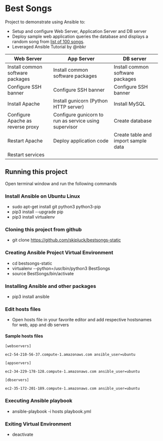# Best Songs

Project to demonstrate using Ansible to:
* Setup and configure Web Server, Application Server and DB server
* Deploy sample web application queries the database and displays a random song from [list of 100 songs](http://www.johnsandford.org/prey16x1.html).
* Leveraged Ansible Tutorial by @nbkr

Web Server | App Server | DB server
-----------|------------|----------
Install common software packages | Install common software packages | Install common software packages
Configure SSH banner | Configure SSH banner | Configure SSH banner
Install Apache | Install gunicorn (Python HTTP server) | Install MySQL
Configure Apache as reverse proxy | Configure gunicorn to run as service using supervisor | Create database
Restart Apache | Deploy application code | Create table and import sample data
| Restart services |

## Running this project
Open terminal window and run the following commands

### Install Ansible on Ubuntu Linux
* sudo apt-get install git python3 python3-pip
* pip3 install --upgrade pip
* pip3 install virtualenv

### Cloning this project from github
* git clone https://github.com/skipluck/bestsongs-static

### Creating Ansible Project Virtual Environment
* cd bestsongs-static
* virtualenv --python=/usr/bin/python3 BestSongs
* source BestSongs/bin/activate

### Installing Ansible and other packages
* pip3 install ansible

### Edit hosts files
* Open hosts file in your favorite editor and add respective hostsnames for web, app and db servers

#### Sample hosts files
`[webservers]`

`ec2-54-210-56-37.compute-1.amazonaws.com ansible_user=ubuntu`

`[appservers]`

`ec2-34-229-178-128.compute-1.amazonaws.com ansible_user=ubuntu`

`[dbservers]`

`ec2-35-172-201-189.compute-1.amazonaws.com ansible_user=ubuntu`

### Executing Ansible playbook
* ansible-playbook -i hosts playbook.yml

### Exiting Virtual Environment
* deactivate
